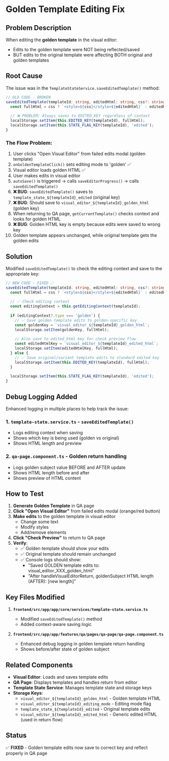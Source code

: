 # Golden Template Editing Fix

## Problem Description

When editing the **golden template** in the visual editor:
- Edits to the golden template were NOT being reflected/saved
- BUT edits to the original template were affecting BOTH original and golden templates

## Root Cause

The issue was in the `TemplateStateService.saveEditedTemplate()` method:

```typescript
// OLD CODE - BROKEN
saveEditedTemplate(templateId: string, editedHtml: string, css?: string): void {
  const fullHtml = css ? `<style>${css}</style>${editedHtml}` : editedHtml;
  
  // ❌ PROBLEM: Always saves to EDITED_KEY regardless of context
  localStorage.setItem(this.EDITED_KEY(templateId), fullHtml);
  localStorage.setItem(this.STATE_FLAG_KEY(templateId), 'edited');
}
```

### The Flow Problem:

1. User clicks "Open Visual Editor" from failed edits modal (golden template)
2. `onGoldenTemplateClick()` sets editing mode to 'golden' ✅
3. Visual editor loads golden HTML ✅
4. User makes edits in visual editor
5. `autoSave()` is triggered → calls `saveEditorProgress()` → calls `saveEditedTemplate()`
6. **❌ BUG**: `saveEditedTemplate()` saves to `template_state_${templateId}_edited` (original key)
7. **❌ BUG**: Should save to `visual_editor_${templateId}_golden_html` (golden key)
8. When returning to QA page, `getCurrentTemplate()` checks context and looks for golden HTML
9. **❌ BUG**: Golden HTML key is empty because edits were saved to wrong key
10. Golden template appears unchanged, while original template gets the golden edits

## Solution

Modified `saveEditedTemplate()` to check the editing context and save to the appropriate key:

```typescript
// NEW CODE - FIXED ✅
saveEditedTemplate(templateId: string, editedHtml: string, css?: string): void {
  const fullHtml = css ? `<style>${css}</style>${editedHtml}` : editedHtml;
  
  // ✅ Check editing context
  const editingContext = this.getEditingContext(templateId);
  
  if (editingContext?.type === 'golden') {
    // ✅ Save golden template edits to golden-specific key
    const goldenKey = `visual_editor_${templateId}_golden_html`;
    localStorage.setItem(goldenKey, fullHtml);
    
    // Also save to edited_html key for check preview flow
    const editedHtmlKey = `visual_editor_${templateId}_edited_html`;
    localStorage.setItem(editedHtmlKey, fullHtml);
  } else {
    // ✅ Save original/variant template edits to standard edited key
    localStorage.setItem(this.EDITED_KEY(templateId), fullHtml);
  }
  
  localStorage.setItem(this.STATE_FLAG_KEY(templateId), 'edited');
}
```

## Debug Logging Added

Enhanced logging in multiple places to help track the issue:

### 1. `template-state.service.ts` - `saveEditedTemplate()`
- Logs editing context when saving
- Shows which key is being used (golden vs original)
- Shows HTML length and preview

### 2. `qa-page.component.ts` - Golden return handling
- Logs golden subject value BEFORE and AFTER update
- Shows HTML length before and after
- Shows preview of HTML content

## How to Test

1. **Generate Golden Template** in QA page
2. **Click "Open Visual Editor"** from failed edits modal (orange/red button)
3. **Make edits** to the golden template in visual editor
   - Change some text
   - Modify styles
   - Add/remove elements
4. **Click "Check Preview"** to return to QA page
5. **Verify**:
   - ✅ Golden template should show your edits
   - ✅ Original template should remain unchanged
   - ✅ Console logs should show:
     - "Saved GOLDEN template edits to: visual_editor_XXX_golden_html"
     - "After handleVisualEditorReturn, goldenSubject HTML length (AFTER): [new length]"

## Key Files Modified

1. **`frontend/src/app/app/core/services/template-state.service.ts`**
   - Modified `saveEditedTemplate()` method
   - Added context-aware saving logic

2. **`frontend/src/app/app/features/qa/pages/qa-page/qa-page.component.ts`**
   - Enhanced debug logging in golden template return handling
   - Shows before/after state of golden subject

## Related Components

- **Visual Editor**: Loads and saves template edits
- **QA Page**: Displays templates and handles return from editor
- **Template State Service**: Manages template state and storage keys
- **Storage Keys**:
  - `visual_editor_${templateId}_golden_html` - Golden template HTML
  - `visual_editor_${templateId}_editing_mode` - Editing mode flag
  - `template_state_${templateId}_edited` - Original template edits
  - `visual_editor_${templateId}_edited_html` - Generic edited HTML (used in return flow)

## Status

✅ **FIXED** - Golden template edits now save to correct key and reflect properly in QA page
